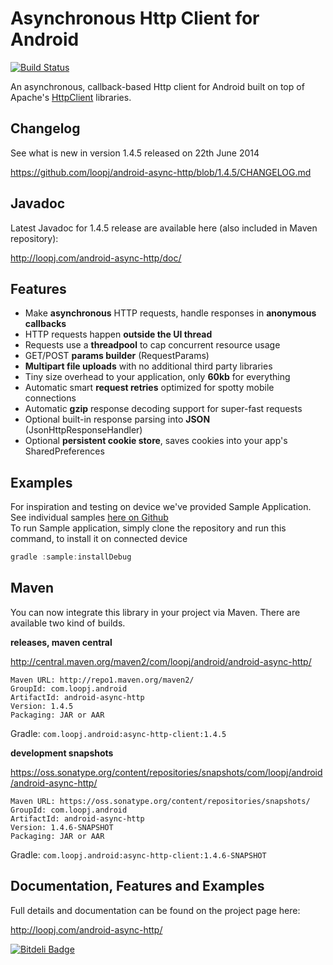 Asynchronous Http Client for Android
====================================
[![Build Status](https://travis-ci.org/loopj/android-async-http.png?branch=master)](https://travis-ci.org/loopj/android-async-http)

An asynchronous, callback-based Http client for Android built on top of Apache's [HttpClient](http://hc.apache.org/httpcomponents-client-ga/) libraries.

Changelog
---------

See what is new in version 1.4.5 released on 22th June 2014

https://github.com/loopj/android-async-http/blob/1.4.5/CHANGELOG.md

Javadoc
-------

Latest Javadoc for 1.4.5 release are available here (also included in Maven repository):

http://loopj.com/android-async-http/doc/

Features
--------
- Make **asynchronous** HTTP requests, handle responses in **anonymous callbacks**
- HTTP requests happen **outside the UI thread**
- Requests use a **threadpool** to cap concurrent resource usage
- GET/POST **params builder** (RequestParams)
- **Multipart file uploads** with no additional third party libraries
- Tiny size overhead to your application, only **60kb** for everything
- Automatic smart **request retries** optimized for spotty mobile connections
- Automatic **gzip** response decoding support for super-fast requests
- Optional built-in response parsing into **JSON** (JsonHttpResponseHandler)
- Optional **persistent cookie store**, saves cookies into your app's SharedPreferences

Examples
--------

For inspiration and testing on device we've provided Sample Application.  
See individual samples [here on Github](https://github.com/loopj/android-async-http/tree/1.4.5/sample/src/main/java/com/loopj/android/http/sample)  
To run Sample application, simply clone the repository and run this command, to install it on connected device  

```java
gradle :sample:installDebug
```

Maven
-----
You can now integrate this library in your project via Maven. There are available two kind of builds.

**releases, maven central**

http://central.maven.org/maven2/com/loopj/android/android-async-http/
```
Maven URL: http://repo1.maven.org/maven2/
GroupId: com.loopj.android
ArtifactId: android-async-http
Version: 1.4.5
Packaging: JAR or AAR
```
Gradle: `com.loopj.android:async-http-client:1.4.5`

**development snapshots**

https://oss.sonatype.org/content/repositories/snapshots/com/loopj/android/android-async-http/
```
Maven URL: https://oss.sonatype.org/content/repositories/snapshots/
GroupId: com.loopj.android
ArtifactId: android-async-http
Version: 1.4.6-SNAPSHOT
Packaging: JAR or AAR
```
Gradle: `com.loopj.android:async-http-client:1.4.6-SNAPSHOT`

Documentation, Features and Examples
------------------------------------
Full details and documentation can be found on the project page here:

http://loopj.com/android-async-http/


[![Bitdeli Badge](https://d2weczhvl823v0.cloudfront.net/loopj/android-async-http/trend.png)](https://bitdeli.com/free "Bitdeli Badge")

